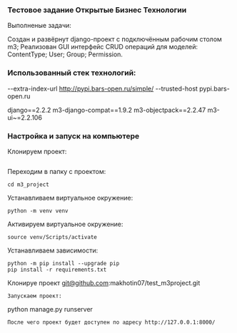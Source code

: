 ### Тестовое задание Открытые Бизнес Технологии

Выполненые задачи:

Создан и развёрнут django-проект с подключённым рабочим столом m3;
Реализован GUI интерфейс CRUD операций для моделей:
ContentType;
User;
Group;
Permission.

### Использованный стек технологий:
--extra-index-url http://pypi.bars-open.ru/simple/
--trusted-host pypi.bars-open.ru

django==2.2.2
m3-django-compat==1.9.2
m3-objectpack==2.2.47
m3-ui~=2.2.106

### Настройка и запуск на компьютере
Клонируем проект:
```

```
Переходим в папку с проектом:
```
cd m3_project
```
Устанавливаем виртуальное окружение:
```
python -m venv venv
```
Активируем виртуальное окружение:
```
source venv/Scripts/activate
```
Устанавливаем зависимости:
```
python -m pip install --upgrade pip
pip install -r requirements.txt
```
Клонируе проект
git@github.com:makhotin07/test_m3project.git
```
Запускаем проект:
```
python manage.py runserver
```
После чего проект будет доступен по адресу http://127.0.0.1:8000/


